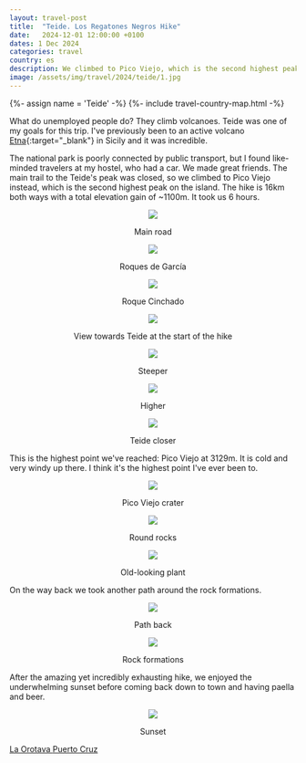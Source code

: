 ```yaml
---
layout: travel-post
title:  "Teide. Los Regatones Negros Hike"
date:   2024-12-01 12:00:00 +0100
dates: 1 Dec 2024
categories: travel
country: es
description: We climbed to Pico Viejo, which is the second highest peak on the island. The hike is 16km both ways with a total elevation gain of ~1100m. It took us 6 hours.
image: /assets/img/travel/2024/teide/1.jpg
---
```


{%- assign name = 'Teide' -%}
{%- include travel-country-map.html -%}

What do unemployed people do? They climb volcanoes. Teide was one of my goals for this trip. I've previously been to an active volcano [Etna](/travel/2023/etna){:target="_blank"} in Sicily and it was incredible. 

The national park is poorly connected by public transport, but I found like-minded travelers at my hostel, who had a car. We made great friends. The main trail to the Teide's peak was closed, so we climbed to Pico Viejo instead, which is the second highest peak on the island. The hike is 16km both ways with a total elevation gain of ~1100m. It took us 6 hours.

<center>
    <img src="/assets/img/travel/2024/teide/1.jpg" />
    <p class="image-label">Main road</p>
</center>

<center>
    <img src="/assets/img/travel/2024/teide/2.jpg" />
    <p class="image-label">Roques de García</p>
</center>

<center>
    <img src="/assets/img/travel/2024/teide/3.jpg" />
    <p class="image-label">Roque Cinchado</p>
</center>

<center>
    <img src="/assets/img/travel/2024/teide/4.jpg" />
    <p class="image-label">View towards Teide at the start of the hike</p>
</center>

<center>
    <img src="/assets/img/travel/2024/teide/13.jpg" />
    <p class="image-label">Steeper</p>
</center>

<center>
    <img src="/assets/img/travel/2024/teide/5.jpg" />
    <p class="image-label">Higher</p>
</center>

<center>
    <img src="/assets/img/travel/2024/teide/6.jpg" />
    <p class="image-label">Teide closer</p>
</center>

This is the highest point we've reached: Pico Viejo at 3129m. It is cold and very windy up there. I think it's the highest point I've ever been to.
<center>
    <img src="/assets/img/travel/2024/teide/7.jpg" />
    <p class="image-label">Pico Viejo crater</p>
</center>

<center>
    <img src="/assets/img/travel/2024/teide/8.jpg" />
    <p class="image-label">Round rocks</p>
</center>

<center>
    <img src="/assets/img/travel/2024/teide/9.jpg" />
    <p class="image-label">Old-looking plant</p>
</center>

On the way back we took another path around the rock formations.
<center>
    <img src="/assets/img/travel/2024/teide/10.jpg" />
    <p class="image-label">Path back</p>
</center>

<center>
    <img src="/assets/img/travel/2024/teide/11.jpg" />
    <p class="image-label">Rock formations</p>
</center>

After the amazing yet incredibly exhausting hike, we enjoyed the underwhelming sunset before coming back down to town and having paella and beer.
<center>
    <img src="/assets/img/travel/2024/teide/12.jpg" />
    <p class="image-label">Sunset</p>
</center>

<a class="prev" href="/travel/2024/orotava">
    La Orotava
</a>

<a class="next" href="/travel/2024/puerto-cruz">
    Puerto Cruz
</a>
